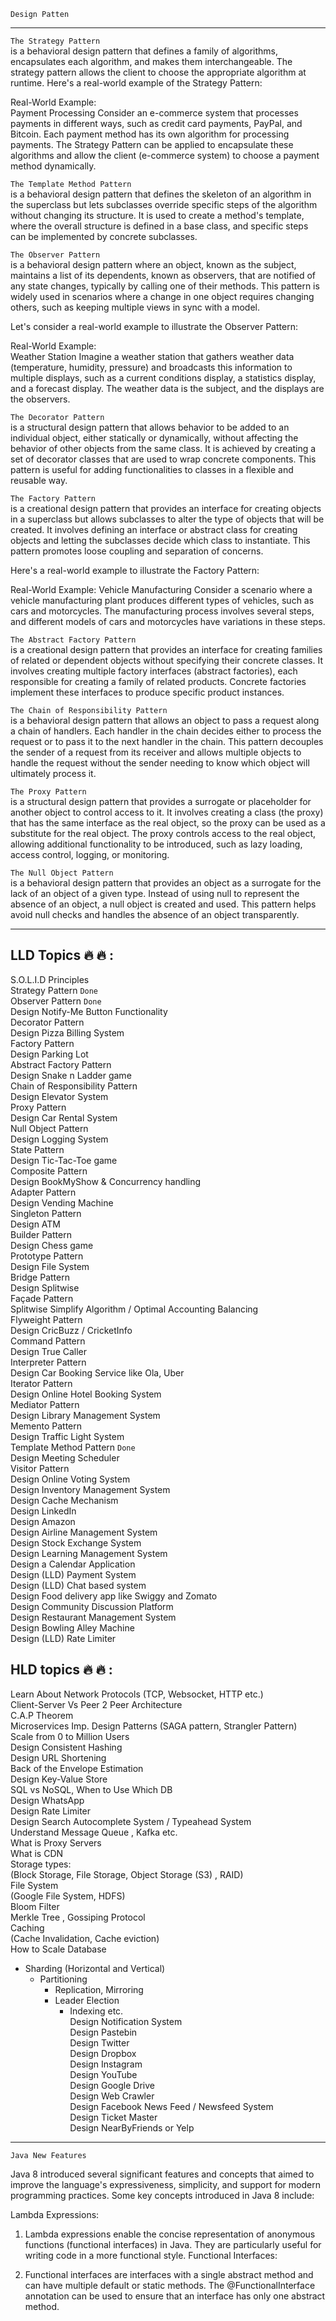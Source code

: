 `Design Patten`
****************

`The Strategy Pattern`   
is a behavioral design pattern that defines a family of algorithms, encapsulates each algorithm, and makes them interchangeable. The strategy pattern allows the client to choose the appropriate algorithm at runtime. Here's a real-world example of the Strategy Pattern:

Real-World Example:  
Payment Processing
Consider an e-commerce system that processes payments in different ways, such as credit card payments, PayPal, and Bitcoin. Each payment method has its own algorithm for processing payments. The Strategy Pattern can be applied to encapsulate these algorithms and allow the client (e-commerce system) to choose a payment method dynamically.

`The Template Method Pattern`  
is a behavioral design pattern that defines the skeleton of an algorithm in the superclass but lets subclasses override specific steps of the algorithm without changing its structure. It is used to create a method's template, where the overall structure is defined in a base class, and specific steps can be implemented by concrete subclasses.


`The Observer Pattern`   
is a behavioral design pattern where an object, known as the subject, maintains a list of its dependents, known as observers, that are notified of any state changes, typically by calling one of their methods. This pattern is widely used in scenarios where a change in one object requires changing others, such as keeping multiple views in sync with a model.

Let's consider a real-world example to illustrate the Observer Pattern:

Real-World Example:  
Weather Station
Imagine a weather station that gathers weather data (temperature, humidity, pressure) and broadcasts this information to multiple displays, such as a current conditions display, a statistics display, and a forecast display. The weather data is the subject, and the displays are the observers.

`The Decorator Pattern`   
is a structural design pattern that allows behavior to be added to an individual object, either statically or dynamically, without affecting the behavior of other objects from the same class. It is achieved by creating a set of decorator classes that are used to wrap concrete components. This pattern is useful for adding functionalities to classes in a flexible and reusable way.

`The Factory Pattern`   
is a creational design pattern that provides an interface for creating objects in a superclass but allows subclasses to alter the type of objects that will be created. It involves defining an interface or abstract class for creating objects and letting the subclasses decide which class to instantiate. This pattern promotes loose coupling and separation of concerns.

Here's a real-world example to illustrate the Factory Pattern:

Real-World Example: Vehicle Manufacturing
Consider a scenario where a vehicle manufacturing plant produces different types of vehicles, such as cars and motorcycles. The manufacturing process involves several steps, and different models of cars and motorcycles have variations in these steps.

`The Abstract Factory Pattern`    
is a creational design pattern that provides an interface for creating families of related or dependent objects without specifying their concrete classes. It involves creating multiple factory interfaces (abstract factories), each responsible for creating a family of related products. Concrete factories implement these interfaces to produce specific product instances.


`The Chain of Responsibility Pattern`   
is a behavioral design pattern that allows an object to pass a request along a chain of handlers. Each handler in the chain decides either to process the request or to pass it to the next handler in the chain. This pattern decouples the sender of a request from its receiver and allows multiple objects to handle the request without the sender needing to know which object will ultimately process it.

`The Proxy Pattern`   
is a structural design pattern that provides a surrogate or placeholder for another object to control access to it. It involves creating a class (the proxy) that has the same interface as the real object, so the proxy can be used as a substitute for the real object. The proxy controls access to the real object, allowing additional functionality to be introduced, such as lazy loading, access control, logging, or monitoring.

`The Null Object Pattern`   
is a behavioral design pattern that provides an object as a surrogate for the lack of an object of a given type. Instead of using null to represent the absence of an object, a null object is created and used. This pattern helps avoid null checks and handles the absence of an object transparently.

********************************************

LLD Topics 🔥 🔥 :
-----------------------------

S.O.L.I.D Principles    
Strategy Pattern     `Done`  
Observer Pattern     `Done`   
Design Notify-Me Button Functionality     
Decorator Pattern       
Design  Pizza Billing System     
Factory Pattern      
Design  Parking Lot     
Abstract Factory Pattern      
Design  Snake n Ladder game      
Chain of Responsibility Pattern     
Design Elevator System        
Proxy Pattern     
Design Car Rental System      
Null Object Pattern     
Design Logging System      
State Pattern        
Design Tic-Tac-Toe game    
Composite Pattern    
Design BookMyShow & Concurrency handling     
Adapter Pattern      
Design Vending Machine     
Singleton Pattern    
Design ATM     
Builder Pattern      
Design Chess game    
Prototype Pattern    
Design File System      
Bridge Pattern    
Design Splitwise     
Façade Pattern    
Splitwise Simplify Algorithm / Optimal Accounting Balancing       
Flyweight Pattern    
Design CricBuzz / CricketInfo    
Command Pattern      
Design True Caller      
Interpreter Pattern     
Design Car Booking Service like Ola, Uber    
Iterator Pattern     
Design Online Hotel Booking System     
Mediator Pattern     
Design Library Management System    
Memento Pattern         
Design  Traffic Light System        
Template Method Pattern    `Done`   
Design Meeting Scheduler         
Visitor Pattern         
Design Online Voting System      
Design Inventory Management System        
Design Cache Mechanism        
Design LinkedIn         
Design Amazon        
Design Airline Management System       
Design Stock Exchange System        
Design Learning Management System         
Design a Calendar Application       
Design (LLD) Payment System         
Design (LLD) Chat based system         
Design Food delivery app like Swiggy and Zomato       
Design Community Discussion Platform         
Design Restaurant Management System       
Design Bowling Alley Machine     
Design (LLD) Rate Limiter     

HLD topics 🔥 🔥 :
-----------------------------
Learn About Network Protocols (TCP, Websocket, HTTP etc.)         
Client-Server Vs Peer 2 Peer Architecture    
C.A.P Theorem     
Microservices Imp. Design Patterns (SAGA pattern, Strangler Pattern)    
Scale from 0 to Million Users    
Design Consistent Hashing     
Design URL Shortening      
Back of the Envelope Estimation     
Design Key-Value Store     
SQL vs NoSQL, When to Use Which DB     
Design WhatsApp      
Design Rate Limiter     
Design Search Autocomplete System / Typeahead System     
Understand Message Queue , Kafka etc.     
What is Proxy Servers      
What is CDN    
Storage types:    
(Block Storage, File Storage, Object Storage (S3) , RAID)         
File System    
(Google File System, HDFS)    
Bloom Filter         
Merkle Tree , Gossiping Protocol       
Caching     
(Cache Invalidation, Cache eviction)         
How to Scale Database      
- Sharding (Horizontal and Vertical)      
  - Partitioning  
    - Replication, Mirroring 
    - Leader Election
      - Indexing etc.         
        Design Notification System     
        Design Pastebin       
        Design Twitter     
        Design Dropbox     
        Design Instagram      
        Design YouTube     
        Design Google Drive      
        Design Web Crawler    
        Design Facebook News Feed / Newsfeed System      
        Design Ticket Master     
        Design NearByFriends or Yelp      

        
************************************************
`Java New Features`

Java 8 introduced several significant features and concepts that aimed to improve the language's expressiveness, simplicity, and support for modern programming practices. Some key concepts introduced in Java 8 include:

Lambda Expressions:

1. Lambda expressions enable the concise representation of anonymous functions (functional interfaces) in Java.
They are particularly useful for writing code in a more functional style.
   Functional Interfaces:

2. Functional interfaces are interfaces with a single abstract method and can have multiple default or static methods.
The @FunctionalInterface annotation can be used to ensure that an interface has only one abstract method.

